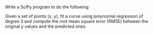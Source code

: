 Write a SciPy program to do the following:

Given a set of points (x, y), fit a curve using polynomial regression of degree 3 and compute the root mean square error (RMSE) between the original y values and the predicted ones.
